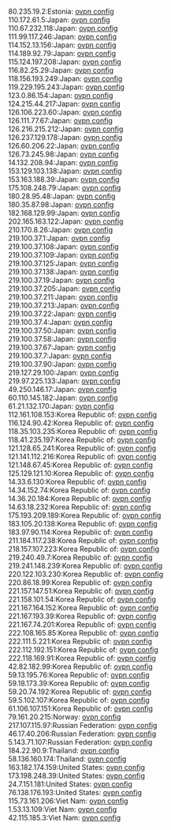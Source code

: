 80.235.19.2:Estonia: [ovpn config](vpn/80_235_19_2.ovpn)  
110.172.61.5:Japan: [ovpn config](vpn/110_172_61_5.ovpn)  
110.67.232.118:Japan: [ovpn config](vpn/110_67_232_118.ovpn)  
111.99.117.246:Japan: [ovpn config](vpn/111_99_117_246.ovpn)  
114.152.13.156:Japan: [ovpn config](vpn/114_152_13_156.ovpn)  
114.189.92.79:Japan: [ovpn config](vpn/114_189_92_79.ovpn)  
115.124.197.208:Japan: [ovpn config](vpn/115_124_197_208.ovpn)  
116.82.25.29:Japan: [ovpn config](vpn/116_82_25_29.ovpn)  
118.156.193.249:Japan: [ovpn config](vpn/118_156_193_249.ovpn)  
119.229.195.243:Japan: [ovpn config](vpn/119_229_195_243.ovpn)  
123.0.86.154:Japan: [ovpn config](vpn/123_0_86_154.ovpn)  
124.215.44.217:Japan: [ovpn config](vpn/124_215_44_217.ovpn)  
126.106.223.60:Japan: [ovpn config](vpn/126_106_223_60.ovpn)  
126.111.77.67:Japan: [ovpn config](vpn/126_111_77_67.ovpn)  
126.216.215.212:Japan: [ovpn config](vpn/126_216_215_212.ovpn)  
126.237.129.178:Japan: [ovpn config](vpn/126_237_129_178.ovpn)  
126.60.206.22:Japan: [ovpn config](vpn/126_60_206_22.ovpn)  
126.73.245.98:Japan: [ovpn config](vpn/126_73_245_98.ovpn)  
14.132.208.94:Japan: [ovpn config](vpn/14_132_208_94.ovpn)  
153.129.103.138:Japan: [ovpn config](vpn/153_129_103_138.ovpn)  
153.163.188.39:Japan: [ovpn config](vpn/153_163_188_39.ovpn)  
175.108.248.79:Japan: [ovpn config](vpn/175_108_248_79.ovpn)  
180.28.95.48:Japan: [ovpn config](vpn/180_28_95_48.ovpn)  
180.35.87.98:Japan: [ovpn config](vpn/180_35_87_98.ovpn)  
182.168.129.99:Japan: [ovpn config](vpn/182_168_129_99.ovpn)  
202.165.163.122:Japan: [ovpn config](vpn/202_165_163_122.ovpn)  
210.170.8.26:Japan: [ovpn config](vpn/210_170_8_26.ovpn)  
219.100.37.1:Japan: [ovpn config](vpn/219_100_37_1.ovpn)  
219.100.37.108:Japan: [ovpn config](vpn/219_100_37_108.ovpn)  
219.100.37.109:Japan: [ovpn config](vpn/219_100_37_109.ovpn)  
219.100.37.125:Japan: [ovpn config](vpn/219_100_37_125.ovpn)  
219.100.37.138:Japan: [ovpn config](vpn/219_100_37_138.ovpn)  
219.100.37.19:Japan: [ovpn config](vpn/219_100_37_19.ovpn)  
219.100.37.205:Japan: [ovpn config](vpn/219_100_37_205.ovpn)  
219.100.37.211:Japan: [ovpn config](vpn/219_100_37_211.ovpn)  
219.100.37.213:Japan: [ovpn config](vpn/219_100_37_213.ovpn)  
219.100.37.22:Japan: [ovpn config](vpn/219_100_37_22.ovpn)  
219.100.37.4:Japan: [ovpn config](vpn/219_100_37_4.ovpn)  
219.100.37.50:Japan: [ovpn config](vpn/219_100_37_50.ovpn)  
219.100.37.58:Japan: [ovpn config](vpn/219_100_37_58.ovpn)  
219.100.37.67:Japan: [ovpn config](vpn/219_100_37_67.ovpn)  
219.100.37.7:Japan: [ovpn config](vpn/219_100_37_7.ovpn)  
219.100.37.90:Japan: [ovpn config](vpn/219_100_37_90.ovpn)  
219.127.29.100:Japan: [ovpn config](vpn/219_127_29_100.ovpn)  
219.97.225.133:Japan: [ovpn config](vpn/219_97_225_133.ovpn)  
49.250.146.17:Japan: [ovpn config](vpn/49_250_146_17.ovpn)  
60.110.145.182:Japan: [ovpn config](vpn/60_110_145_182.ovpn)  
61.21.132.170:Japan: [ovpn config](vpn/61_21_132_170.ovpn)  
112.161.108.153:Korea Republic of: [ovpn config](vpn/112_161_108_153.ovpn)  
116.124.90.42:Korea Republic of: [ovpn config](vpn/116_124_90_42.ovpn)  
118.35.103.235:Korea Republic of: [ovpn config](vpn/118_35_103_235.ovpn)  
118.41.235.197:Korea Republic of: [ovpn config](vpn/118_41_235_197.ovpn)  
121.128.65.241:Korea Republic of: [ovpn config](vpn/121_128_65_241.ovpn)  
121.141.112.216:Korea Republic of: [ovpn config](vpn/121_141_112_216.ovpn)  
121.148.67.45:Korea Republic of: [ovpn config](vpn/121_148_67_45.ovpn)  
125.129.121.10:Korea Republic of: [ovpn config](vpn/125_129_121_10.ovpn)  
14.33.6.130:Korea Republic of: [ovpn config](vpn/14_33_6_130.ovpn)  
14.34.152.74:Korea Republic of: [ovpn config](vpn/14_34_152_74.ovpn)  
14.36.20.184:Korea Republic of: [ovpn config](vpn/14_36_20_184.ovpn)  
14.63.18.232:Korea Republic of: [ovpn config](vpn/14_63_18_232.ovpn)  
175.193.209.189:Korea Republic of: [ovpn config](vpn/175_193_209_189.ovpn)  
183.105.20.138:Korea Republic of: [ovpn config](vpn/183_105_20_138.ovpn)  
183.97.90.114:Korea Republic of: [ovpn config](vpn/183_97_90_114.ovpn)  
211.184.117.238:Korea Republic of: [ovpn config](vpn/211_184_117_238.ovpn)  
218.157.107.223:Korea Republic of: [ovpn config](vpn/218_157_107_223.ovpn)  
219.240.49.7:Korea Republic of: [ovpn config](vpn/219_240_49_7.ovpn)  
219.241.148.239:Korea Republic of: [ovpn config](vpn/219_241_148_239.ovpn)  
220.122.103.230:Korea Republic of: [ovpn config](vpn/220_122_103_230.ovpn)  
220.86.18.99:Korea Republic of: [ovpn config](vpn/220_86_18_99.ovpn)  
221.157.147.51:Korea Republic of: [ovpn config](vpn/221_157_147_51.ovpn)  
221.158.101.54:Korea Republic of: [ovpn config](vpn/221_158_101_54.ovpn)  
221.167.164.152:Korea Republic of: [ovpn config](vpn/221_167_164_152.ovpn)  
221.167.193.39:Korea Republic of: [ovpn config](vpn/221_167_193_39.ovpn)  
221.167.74.201:Korea Republic of: [ovpn config](vpn/221_167_74_201.ovpn)  
222.108.165.85:Korea Republic of: [ovpn config](vpn/222_108_165_85.ovpn)  
222.111.5.221:Korea Republic of: [ovpn config](vpn/222_111_5_221.ovpn)  
222.112.192.151:Korea Republic of: [ovpn config](vpn/222_112_192_151.ovpn)  
222.118.169.91:Korea Republic of: [ovpn config](vpn/222_118_169_91.ovpn)  
42.82.182.99:Korea Republic of: [ovpn config](vpn/42_82_182_99.ovpn)  
59.13.195.76:Korea Republic of: [ovpn config](vpn/59_13_195_76.ovpn)  
59.18.173.39:Korea Republic of: [ovpn config](vpn/59_18_173_39.ovpn)  
59.20.74.192:Korea Republic of: [ovpn config](vpn/59_20_74_192.ovpn)  
59.5.102.107:Korea Republic of: [ovpn config](vpn/59_5_102_107.ovpn)  
61.106.107.151:Korea Republic of: [ovpn config](vpn/61_106_107_151.ovpn)  
79.161.20.215:Norway: [ovpn config](vpn/79_161_20_215.ovpn)  
217.107.115.97:Russian Federation: [ovpn config](vpn/217_107_115_97.ovpn)  
46.17.40.206:Russian Federation: [ovpn config](vpn/46_17_40_206.ovpn)  
5.143.71.107:Russian Federation: [ovpn config](vpn/5_143_71_107.ovpn)  
184.22.90.9:Thailand: [ovpn config](vpn/184_22_90_9.ovpn)  
58.136.160.174:Thailand: [ovpn config](vpn/58_136_160_174.ovpn)  
163.182.174.159:United States: [ovpn config](vpn/163_182_174_159.ovpn)  
173.198.248.39:United States: [ovpn config](vpn/173_198_248_39.ovpn)  
24.7.151.181:United States: [ovpn config](vpn/24_7_151_181.ovpn)  
76.138.176.193:United States: [ovpn config](vpn/76_138_176_193.ovpn)  
115.73.161.206:Viet Nam: [ovpn config](vpn/115_73_161_206.ovpn)  
1.53.13.109:Viet Nam: [ovpn config](vpn/1_53_13_109.ovpn)  
42.115.185.3:Viet Nam: [ovpn config](vpn/42_115_185_3.ovpn)  
